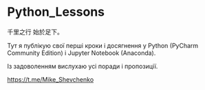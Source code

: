 # __Python_Lessons__
千里之行 始於足下。

Тут я публікую свої перші кроки і досягнення у Python (PyCharm Community Edition) і Jupyter Notebook (Anaconda).

Із задоволенням вислухаю усі поради і пропозиції.

https://t.me/Mike_Shevchenko 
 
